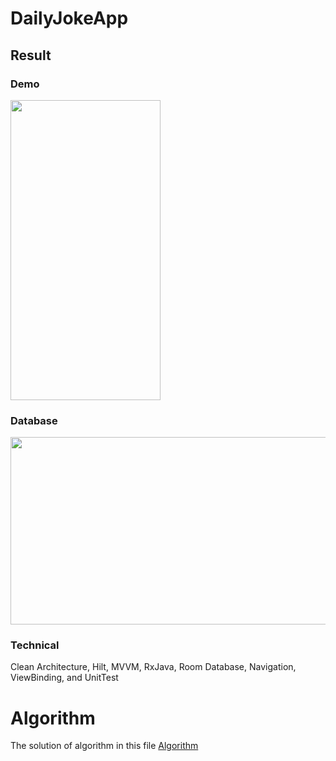 # DailyJokeApp
## Result
### Demo
<img src="https://github.com/ngoctuyendang/jokeTest/assets/49066660/9914cb19-4366-44f0-bf5d-62e9df3ff97f" width="240" height="480" />


### Database
<img src="https://github.com/ngoctuyendang/jokeTest/assets/49066660/5ac3962f-2058-4b9b-90ec-ea1ac8a026e0" width="1024" height="300" />


### Technical
Clean Architecture, Hilt, MVVM, RxJava, Room Database, Navigation, ViewBinding, and UnitTest

# Algorithm
The solution of algorithm in this file <a href="https://github.com/ngoctuyendang/jokeTest/blob/master/app/src/main/java/com/example/dailyjoke/Algorithm.kt" target="_blank">Algorithm</a>
